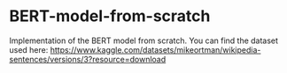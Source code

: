 # BERT-model-from-scratch
Implementation of the BERT model from scratch.
You can find the dataset used here: https://www.kaggle.com/datasets/mikeortman/wikipedia-sentences/versions/3?resource=download
